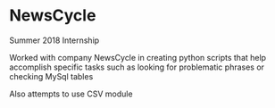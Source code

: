 # NewsCycle
Summer 2018 Internship

Worked with company NewsCycle in creating python scripts that help accomplish specific tasks such as looking for problematic phrases or 
checking MySql tables

Also attempts to use CSV module
